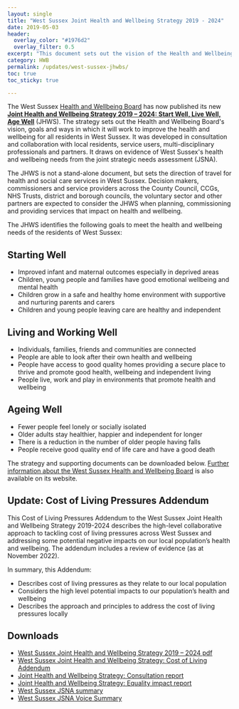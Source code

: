 ```yaml
---
layout: single
title: "West Sussex Joint Health and Wellbeing Strategy 2019 - 2024"
date: 2019-05-03
header: 
  overlay_color: "#1976d2"
  overlay_filter: 0.5
excerpt: "This document sets out the vision of the Health and Wellbeing Board, its goals and the ways in which it will work to improve the health and wellbeing for all residents in West Sussex."
category: HWB
permalink: /updates/west-sussex-jhwbs/
toc: true
toc_sticky: true

---
```


The West Sussex [Health and Wellbeing Board](/partners/) has now published its new **[Joint Health and Wellbeing Strategy 2019 – 2024: Start Well, Live Well, Age Well](/assets/core/FINAL-JHWS-2019-2024.pdf)** (JHWS). The strategy sets out the Health and Wellbeing Board's vision, goals and ways in which it will work to improve the health and wellbeing for all residents in West Sussex. It was developed in consultation and collaboration with local residents, service users, multi-disciplinary professionals and partners. It draws on evidence of West Sussex's health and wellbeing needs from the joint strategic needs assessment (JSNA).  

The JHWS is not a stand-alone document, but sets the direction of travel for health and social care services in West Sussex. Decision makers, commissioners and service providers across the County Council, CCGs, NHS Trusts, district and borough councils, the voluntary sector and other partners are expected to consider the JHWS when planning, commissioning and providing services that impact on health and wellbeing. 

The JHWS identifies the following goals to meet the health and wellbeing needs of the residents of West Sussex: 

## Starting Well
 * Improved infant and maternal outcomes especially in deprived areas
 * Children, young people and families have good emotional wellbeing and mental health
 * Children grow in a safe and healthy home environment with supportive and nurturing parents and carers 
 * Children and young people leaving care are healthy and independent

## Living and Working Well
* Individuals, families, friends and communities are connected
* People are able to look after their own health and wellbeing
* People have access to good quality homes providing a secure place to thrive and promote good health, wellbeing and independent living
* People live, work and play in environments that promote health and wellbeing

## Ageing Well
* Fewer people feel lonely or socially isolated
* Older adults stay healthier, happier and independent for longer
* There is a reduction in the number of older people having falls 
* People receive good quality end of life care and have a good death

The strategy and supporting documents can be downloaded below.  [Further information about the West Sussex Health and Wellbeing Board](www.westsussex.gov.uk/hwb) is also available on its website.

## Update: Cost of Living Pressures Addendum
This Cost of Living Pressures Addendum to the West Sussex Joint Health and Wellbeing Strategy 2019-2024 describes the high-level collaborative approach to tackling cost of living pressures across West Sussex and addressing some potential negative impacts on our local population’s health and wellbeing. The addendum includes a review of evidence (as at November 2022).

In summary, this Addendum:

*	Describes cost of living pressures as they relate to our local population
*	Considers the high level potential impacts to our population’s health and wellbeing
*	Describes the approach and principles to address the cost of living pressures locally


## Downloads
* [West Sussex Joint Health and Wellbeing Strategy 2019 – 2024 pdf](/assets/core/FINAL-JHWS-2019-2024.pdf)
* [West Sussex Joint Health and Wellbeing Strategy: Cost of Living Addendum](/assets/core/JHWB-strategy-cost-of-living-addendum.pdf)
* [Joint Health and Wellbeing Strategy: Consultation report](/assets/core/JHWS-consultation-report-final.pdf)
* [Joint Health and Wellbeing Strategy: Equality impact report](/assets/core/JHWS-EIR-final.pdf)
* [West Sussex JSNA summary](/assets/core/west-sussex-jsna-summary-2018.pdf)
* [West Sussex JSNA Voice Summary](/assets/core/west-sussex-jsna-voice-summary-2018.pdf)
